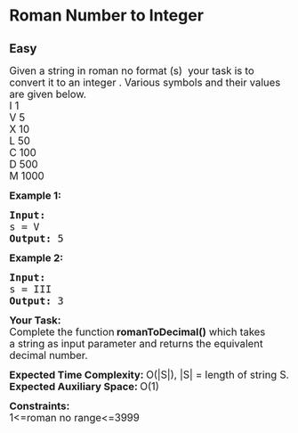 # Roman Number to Integer
## Easy
<div class="problems_problem_content__Xm_eO" style="user-select: auto;"><p style="user-select: auto;"><span style="font-size: 18px; user-select: auto;">Given a string in roman no format (s) &nbsp;your task is to convert it to an integer&nbsp;.&nbsp;Various symbols and their values are given below.<br style="user-select: auto;">I 1<br style="user-select: auto;">V 5<br style="user-select: auto;">X 10<br style="user-select: auto;">L 50<br style="user-select: auto;">C 100<br style="user-select: auto;">D 500<br style="user-select: auto;">M 1000</span></p>
<p style="user-select: auto;"><span style="font-size: 18px; user-select: auto;"><strong style="user-select: auto;">Example 1:</strong></span></p>
<pre style="user-select: auto;"><span style="font-size: 18px; user-select: auto;"><strong style="user-select: auto;">Input:
</strong>s = V
<strong style="user-select: auto;">Output: </strong>5</span>
</pre>
<p style="user-select: auto;"><span style="font-size: 18px; user-select: auto;"><strong style="user-select: auto;">Example 2:</strong></span></p>
<pre style="user-select: auto;"><span style="font-size: 18px; user-select: auto;"><strong style="user-select: auto;">Input:
</strong>s = III&nbsp;
<strong style="user-select: auto;">Output: </strong>3</span>
</pre>
<p style="user-select: auto;"><span style="font-size: 18px; user-select: auto;"><strong style="user-select: auto;">Your Task:</strong><br style="user-select: auto;">Complete the function<strong style="user-select: auto;">&nbsp;romanToDecimal()</strong>&nbsp;which takes a&nbsp;string&nbsp;as input parameter and returns the equivalent decimal number.&nbsp;</span></p>
<p style="user-select: auto;"><span style="font-size: 18px; user-select: auto;"><strong style="user-select: auto;">Expected Time Complexity:&nbsp;</strong>O(|S|), |S| = length of string S.<br style="user-select: auto;"><strong style="user-select: auto;">Expected Auxiliary Space:&nbsp;</strong>O(1)</span></p>
<p style="user-select: auto;"><span style="font-size: 18px; user-select: auto;"><strong style="user-select: auto;">Constraints:</strong><br style="user-select: auto;">1&lt;=roman no range&lt;=3999</span></p></div>